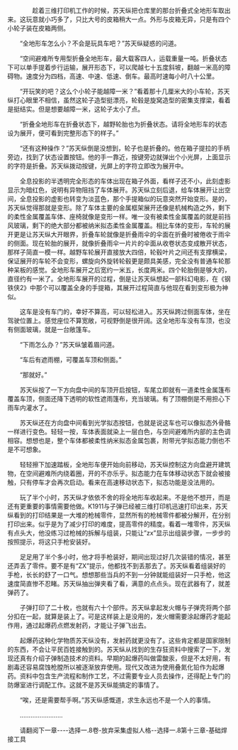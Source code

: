 <div class="read-content j_readContent" id="">
                <p>　　　　趁着三维打印机工作的时候，苏天纵把仓库里的那台折叠式全地形车取出来。这玩意就小巧多了，只比大号的皮箱稍大一点。外形与皮箱无异，只是有四个小轮子装在皮箱两侧。<p>　　“全地形车怎么小？不会是玩具车吧？”苏天纵疑惑的问道。<p>　　“空间避难所专用型折叠全地形车，最大载客四人，运载重量一吨。折叠状态下可以单手提着步行运输，展开形态下，可以爬越七十五度斜坡，翻越一米高的障碍物。速度分为四档，高速、中速、低速、倒车。最高时速每小时八十公里。<p>　　“开玩笑的吧？这么个小轮子能越障一米？”看着那十几厘米大的小车轮，苏天纵打心眼里不相信，虽然这轮子造型挺漂亮，轮毂是旋窝造型的密集支撑梁，看着是挺结实。但是想要越障一米，这轮子太小了点。<p>　　“折叠全地形车在折叠状态下，越野轮胎也为折叠状态。请将全地形车的状态设为展开，便可看到完整形态下的样子。”<p>　　“还有这种操作？”苏天纵倒是没想到，轮子也是折叠的。他在箱子提拉的手柄旁边，找到了状态设置按钮。他的手一靠近，按键旁边就弹出个小光屏，上面显示的字符是折叠。苏天纵拨动按键，光屏上的字符立即改为展开中。<p>　　全息投影的半透明完全形态的车体出现在箱子外面，看样子还不小，此刻虚影显示为暗红色，说明有异物阻挡了车体展开。苏天纵立刻后退，给车体展开让出空间，全息投影的虚影也转变为淡蓝色，那个手提箱似的玩意突然开始变形。是的，苏天纵觉得那就是变形。除了车体主要的金属框架展开还像是机械构造之外，剩下的柔性金属覆盖车体、座椅就像是变形一样。唯一没有被柔性金属覆盖的就是前挡风玻璃，剩下的绝大部分都被纳米拟态柔性金属覆盖。相比车体的变形，车轮的展开更是让苏天纵大开眼界，折叠车轮就像是折叠雨伞的伞面在折叠时被倦收于雨伞的侧面。现在轮胎的展开，就像折叠雨伞一片片的伞面从收卷状态变成散开状态，那样子简直一模一样。越野车轮展开直接放大四倍，轮毂叶片之间还有支撑横梁，保证展开的车轮不会变形，螺旋向外旋转轮毂更是颇具美感，完全没有普通车轮那种呆板的感觉。全地形车展开之后宽约一米五，长度两米。四个轮胎倒是够大的，直径约有一米了。全地形车展开的过程，倒是让苏天纵想起一部科幻电影，在《钢铁侠2》中那个可以覆盖全身的手提箱，其展开过程简直与他现在看到变形极为神似。<p>　　这车是没有车门的，幸好不算高，可以轻松进入。苏天纵跨过侧面车体，坐在驾驶位置上。感觉座位不算宽敞，可视野倒是很开阔。这全地形车没有车顶，也没有侧面玻璃，就是一台敞篷车。<p>　　“下雨怎么办？”苏天纵皱着眉问道。<p>　　“车后有遮雨棚，可覆盖车顶和侧面。”<p>　　“那就好。”<p>　　苏天纵按了一下方向盘中间的车顶开启按钮，车尾立即就有一道柔性金属篷布覆盖车顶，侧面还降下透明的软性遮雨篷布，充当玻璃。有了顶棚倒是不用担心下雨车内灌水了。<p>　　苏天纵还在方向盘中间看到光学拟态按钮，也就是说这车也可以像拟态外骨骼一样进行变色。轻轻一按，车体表面就染上一层白色，与空间避难所内部的主色调相容。想想也是，整个车体都被柔性纳米拟态金属包裹，附带光学拟态能力倒也不是不可想象。<p>　　轻轻擦下加速踏板，全地形车便开始向前移动，苏天纵控制这方向盘避开建筑物，在空间避难所内绕着圈，开的不亦乐乎。拟态能力在车体移动状态下就会被接触，只有停车才会再次启动。看来在高速移动状态下，拟态功能是没法用的。<p>　　玩了半个小时，苏天纵才依依不舍的将全地形车收起来。不是他不想开，而是还有更重要的事情需要他做。K1911与子弹已经被三维打印机迅速打印出来，苏天纵看到的打印结果是一大堆的枪械零件，显然所有的枪械零件都被分解开，在分别打印出来。似乎是为了减少打印的难度，提高零件的精度。看着一堆零件，苏天纵有点头大，他没练习过枪械的拆解与组装，只能让”zx”显示出组装步骤，一步步的按照提示，将这只手枪安装好。<p>　　足足用了半个多小时，他才将手枪装好，期间出现过好几次装错的情况，甚至还弄丢了零件。要不是有“ZX”提示，他都找不到丢那去了。苏天纵看着组装好的手枪，长长的舒了一口气。想想那些当兵的不到一分钟就能组装好一只手枪，他这速度简直惨不忍睹。苏天纵抽出弹夹看了看，满意的点点头。现在武器有了，就差弹药了。<p>　　子弹打印了二十枚，也就有六十个部件。苏天纵拿起发火帽与子弹壳将两个部分扣在一起，就算是装上了。可是这样装上是没用的，发火帽需要涂起爆药才能起作用，通过起爆药点燃发射药，才能让子弹飞出去。<p>　　起爆药这种化学物质苏天纵没有，发射药就更没有了。这些肯定都是国家限制的东西，不会让平民百姓接触到的。苏天纵从找到的生存狂资料中搜索了一下，发现还真有介绍子弹制造技术的资料。早期的起爆药叫做雷酸汞，但是不太好用，有剧毒还容易腐蚀枪膛所以被逐渐放弃使用。现代又改进为使用叠氮化铅作为起爆药。资料中包含生产流程和制作工艺，不过需要专业人员去操作，还得配上专门的防爆室进行调配工作。这就不是苏天纵能搞定的事情了。<p>　　“唉，还是需要帮手啊。”苏天纵感慨道，求生永远也不是一个人的事情。<p>　　……………………<p>　　请翻阅下一章----选择一.8卷-放弃采集虚拟人格--选择一.8第十三章-基础焊接工具<p> 
            </div>